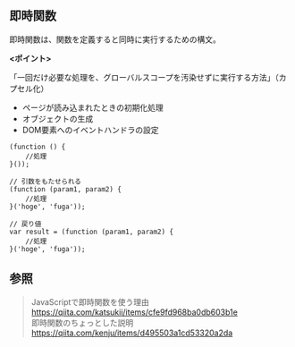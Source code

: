 ## 即時関数
即時関数は、関数を定義すると同時に実行するための構文。 
  
**<ポイント>**
<p>「一回だけ必要な処理を、グローバルスコープを汚染せずに実行する方法」（カプセル化）</p>

<ul>
  <li>ページが読み込まれたときの初期化処理
  <li>オブジェクトの生成
  <li>DOM要素へのイベントハンドラの設定
</ul>

```
(function () {
    //処理
}());

// 引数をもたせられる
(function (param1, param2) {
    //処理
}('hoge', 'fuga'));

// 戻り値
var result = (function (param1, param2) {
    //処理
}('hoge', 'fuga'));
```

## 参照
>JavaScriptで即時関数を使う理由 https://qiita.com/katsukii/items/cfe9fd968ba0db603b1e  
>即時関数のちょっとした説明 https://qiita.com/kenju/items/d495503a1cd53320a2da
